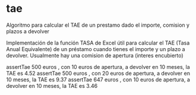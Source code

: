 # tae
Algoritmo para calcular el TAE de un prestamo dado el importe, comision y plazos a devolver

Implementación de la función TASA de Excel útil para calcular el TAE (Tasa Anual Equivalente) de un préstamo cuando tienes el importe y un plazo a devolver.
Usualmente hay una comision de apertura (interes encubierto)


assertTae 500 euros , con 10 euros de apertura, a devolver en 10 meses, la TAE es 4.52
assertTae 500 euros , con 20 euros de apertura, a devolver en 10 meses, la TAE es  9.37
assertTae 647 euros , con 10 euros de apertura, a devolver en 10 meses, la TAE es  3.46


